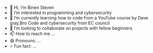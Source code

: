 - 👋 Hi, I’m Binen Steven
- 👀 I’m interested in programming and cybersecurity 
- 🌱 I’m currently learning how to code from a YouTube course by Dave gray,Bro Code and cybersecurity from EC council 
- 💞️ I’m looking to collaborate on projects with fellow beginners
- 📫 How to reach me ...
- 😄 Pronouns: ...
- ⚡ Fun fact: ...

<!---
Binen007/Binen007 is a ✨ special ✨ repository because its `README.md` (this file) appears on your GitHub profile.
You can click the Preview link to take a look at your changes.
--->
